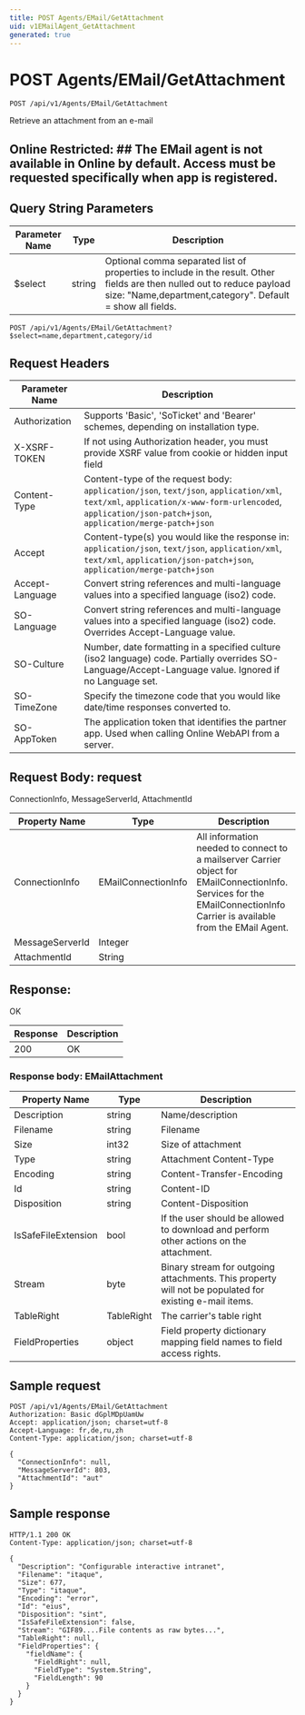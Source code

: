 ```yaml
---
title: POST Agents/EMail/GetAttachment
uid: v1EMailAgent_GetAttachment
generated: true
---
```


# POST Agents/EMail/GetAttachment

```http
POST /api/v1/Agents/EMail/GetAttachment
```

Retrieve an attachment from an e-mail


## Online Restricted: ## The EMail agent is not available in Online by default. Access must be requested specifically when app is registered.






## Query String Parameters

| Parameter Name | Type |  Description |
|----------------|------|--------------|
| $select | string |  Optional comma separated list of properties to include in the result. Other fields are then nulled out to reduce payload size: "Name,department,category". Default = show all fields. |

```http
POST /api/v1/Agents/EMail/GetAttachment?$select=name,department,category/id
```


## Request Headers

| Parameter Name | Description |
|----------------|-------------|
| Authorization  | Supports 'Basic', 'SoTicket' and 'Bearer' schemes, depending on installation type. |
| X-XSRF-TOKEN   | If not using Authorization header, you must provide XSRF value from cookie or hidden input field |
| Content-Type | Content-type of the request body: `application/json`, `text/json`, `application/xml`, `text/xml`, `application/x-www-form-urlencoded`, `application/json-patch+json`, `application/merge-patch+json` |
| Accept         | Content-type(s) you would like the response in: `application/json`, `text/json`, `application/xml`, `text/xml`, `application/json-patch+json`, `application/merge-patch+json` |
| Accept-Language | Convert string references and multi-language values into a specified language (iso2) code. |
| SO-Language | Convert string references and multi-language values into a specified language (iso2) code. Overrides Accept-Language value. |
| SO-Culture | Number, date formatting in a specified culture (iso2 language) code. Partially overrides SO-Language/Accept-Language value. Ignored if no Language set. |
| SO-TimeZone | Specify the timezone code that you would like date/time responses converted to. |
| SO-AppToken | The application token that identifies the partner app. Used when calling Online WebAPI from a server. |

## Request Body: request 

ConnectionInfo, MessageServerId, AttachmentId 

| Property Name | Type |  Description |
|----------------|------|--------------|
| ConnectionInfo | EMailConnectionInfo | All information needed to connect to a mailserver <para /> Carrier object for EMailConnectionInfo. Services for the EMailConnectionInfo Carrier is available from the <see cref="T:SuperOffice.CRM.Services.IEMailAgent">EMail Agent</see>. |
| MessageServerId | Integer |  |
| AttachmentId | String |  |

## Response:

OK

| Response | Description |
|----------------|-------------|
| 200 | OK |

### Response body: EMailAttachment

| Property Name | Type |  Description |
|----------------|------|--------------|
| Description | string | Name/description |
| Filename | string | Filename |
| Size | int32 | Size of attachment |
| Type | string | Attachment Content-Type |
| Encoding | string | Content-Transfer-Encoding |
| Id | string | Content-ID |
| Disposition | string | Content-Disposition |
| IsSafeFileExtension | bool | If the user should be allowed to download and perform other actions on the attachment. |
| Stream | byte | Binary stream for outgoing attachments. This property will not be populated for existing e-mail items. |
| TableRight | TableRight | The carrier's table right |
| FieldProperties | object | Field property dictionary mapping field names to field access rights. |

## Sample request

```http!
POST /api/v1/Agents/EMail/GetAttachment
Authorization: Basic dGplMDpUamUw
Accept: application/json; charset=utf-8
Accept-Language: fr,de,ru,zh
Content-Type: application/json; charset=utf-8

{
  "ConnectionInfo": null,
  "MessageServerId": 803,
  "AttachmentId": "aut"
}
```

## Sample response

```http_
HTTP/1.1 200 OK
Content-Type: application/json; charset=utf-8

{
  "Description": "Configurable interactive intranet",
  "Filename": "itaque",
  "Size": 677,
  "Type": "itaque",
  "Encoding": "error",
  "Id": "eius",
  "Disposition": "sint",
  "IsSafeFileExtension": false,
  "Stream": "GIF89....File contents as raw bytes...",
  "TableRight": null,
  "FieldProperties": {
    "fieldName": {
      "FieldRight": null,
      "FieldType": "System.String",
      "FieldLength": 90
    }
  }
}
```